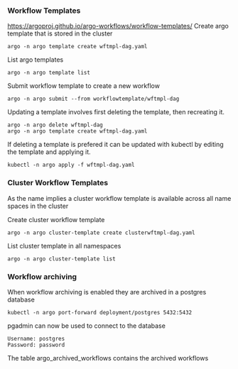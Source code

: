 ### Workflow Templates
https://argoproj.github.io/argo-workflows/workflow-templates/
Create argo template that is stored in the cluster
```
argo -n argo template create wftmpl-dag.yaml
```
List argo templates
```
argo -n argo template list
```
Submit workflow template to create a new workflow
```
argo -n argo submit --from workflowtemplate/wftmpl-dag
```
Updating a template involves first deleting the template, then recreating it.
```
argo -n argo delete wftmpl-dag
argo -n argo template create wftmpl-dag.yaml
```
If deleting a template is prefered it can be updated with kubectl by editing
the template and applying it.
```
kubectl -n argo apply -f wftmpl-dag.yaml
```

### Cluster Workflow Templates
As the name implies a cluster workflow template is available across all name
spaces in the cluster

Create cluster workflow template
```
argo -n argo cluster-template create clusterwftmpl-dag.yaml
```
List cluster template in all namespaces
```
argo -n argo cluster-template list
```

### Workflow archiving
When workflow archiving is enabled they are archived in a postgres database

```
kubectl -n argo port-forward deployment/postgres 5432:5432
```
pgadmin can now be used to connect to the database
```
Username: postgres
Password: password
```
The table argo_archived_workflows contains the archived workflows
